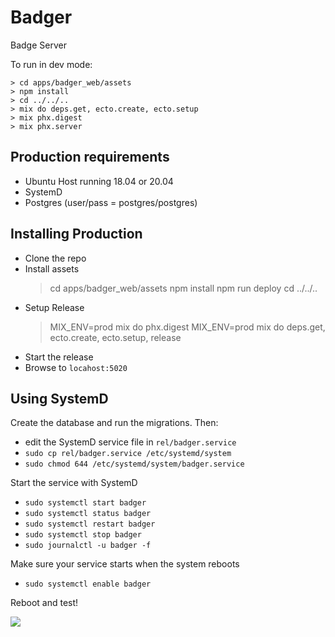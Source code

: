 # Badger

Badge Server

To run in dev mode:

    > cd apps/badger_web/assets
    > npm install
    > cd ../../..
    > mix do deps.get, ecto.create, ecto.setup
    > mix phx.digest
    > mix phx.server

## Production requirements

- Ubuntu Host running 18.04 or 20.04
- SystemD
- Postgres (user/pass = postgres/postgres)

## Installing Production

- Clone the repo
- Install assets
    > cd apps/badger_web/assets
    > npm install
    > npm run deploy
    > cd ../../..
- Setup Release
    > MIX_ENV=prod mix do phx.digest
    > MIX_ENV=prod mix do deps.get, ecto.create, ecto.setup, release
- Start the release
- Browse to `locahost:5020`

## Using SystemD

Create the database and run the migrations.  Then:

- edit the SystemD service file in `rel/badger.service`
- `sudo cp rel/badger.service /etc/systemd/system`
- `sudo chmod 644 /etc/systemd/system/badger.service`

Start the service with SystemD

- `sudo systemctl start badger`
- `sudo systemctl status badger`
- `sudo systemctl restart badger`
- `sudo systemctl stop badger`
- `sudo journalctl -u badger -f`

Make sure your service starts when the system reboots

- `sudo systemctl enable badger`

Reboot and test!

![](https://badger.casmacc.net/png0/30b669?path=NA)

